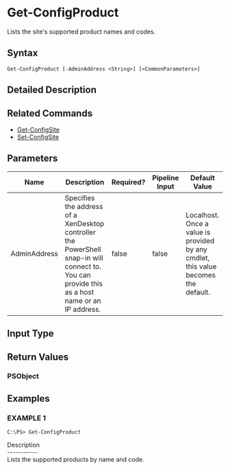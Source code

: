 ﻿# Get-ConfigProduct

   Lists the site's supported product names and codes.

## Syntax
```
Get-ConfigProduct [-AdminAddress <String>] [<CommonParameters>]
```

## Detailed Description
   

## Related Commands
  * [Get-ConfigSite](Get-ConfigSite.html)
  * [Set-ConfigSite](Set-ConfigSite.html)
## Parameters

| Name   | Description | Required? | Pipeline Input | Default Value |
| --- | --- | --- | --- | --- |
| AdminAddress | Specifies the address of a XenDesktop controller the PowerShell snap-in will connect to. You can provide this as a host name or an IP address. | false | false | Localhost. Once a value is provided by any cmdlet, this value becomes the default. |

## Input Type
### 
   
## Return Values
### PSObject
   
## Examples

### EXAMPLE 1
```
C:\PS> Get-ConfigProduct
```
   Description<br>-----------<br>Lists the supported products by name and code.
